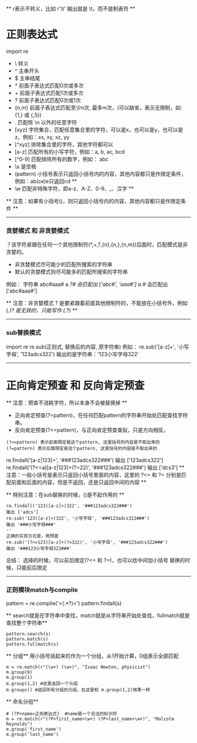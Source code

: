 ** r表示不转义，比如 r'\t' 输出就是 \t，而不是制表符 **

# 正则表达式
import re
* \ 转义
* ^ 主串开头
* $ 主串结尾
* \* 前面子表达式匹配0次或多次
* \+ 前面子表达式匹配1次或多次
* ? 前面子表达式匹配0次或1次
* {n,m} 前面子表达式匹配至少n次, 最多m次，(可以缺省，表示无限制，如: {1,} 或 {,5})
* . 匹配除 \n 以外的任意字符
* [xyz] 字符集合，匹配任意集合里的字符，可以是x，也可以是y，也可以是z，例如：xx, xy, xz, yy
* \[^xyz] 排除集合里的字符，其他字符都可以
* [a-z] 匹配所有的小写字符，例如：a, b, ac, bcd
* \[^0-9] 匹配排除所有的数字，例如： abc
* \s 是空格
* (pattern) 小括号表示只返回小括号内的内容，其他内容都只是作限定条件，例如：ab(ce)e只返回cd **
* \w 匹配非特殊字符，即a-z、A-Z、0-9、_、汉字 **

** 注意：如果有小括号()，则只返回小括号内的内容，其他内容都只是作限定条件 **

---
### 贪婪模式 和 非贪婪模式
？该字符紧跟在任何一个其他限制符(*,+,?,{n},{n,},{n,m})后面时，匹配模式是非贪婪的。
* 非贪婪模式尽可能少的匹配所搜索的字符串
* 默认的贪婪模式则尽可能多的匹配所搜索的字符串

例如：
字符串 abc#aaa#
a.*?# 会匹配出 ['abc#', 'aaa#']
a.*# 会匹配出 ['abc#aaa#']

** 注意：非贪婪模式 ? 是要紧跟着前面其他限制符的，不能放在小括号外，例如 (.*)? 是无效的，只能写作 (.*?) **

---
### sub替换模式
import re
re.sub(正则式, 替换后的内容, 原字符串)
例如：
re.sub('[a-z]+', '小写字母', '123adcs322')
输出的是字符串：'123小写字母322'

---
# 正向肯定预查 和 反向肯定预查
** 注意：预查不消耗字符，所以本身不会被替换掉 **
* 正向肯定预查(?=pattern)，在任何匹配pattern的字符串开始处匹配查找字符串。
* 反向肯定预查(?<=pattern)，与正向肯定预查类拟，只是方向相反。

```
(?<=pattern) 表示前面限定是这个pattern, 这里括号的内容是不取出来的
(?=pattern) 表示后面限定是这个pattern, 这里括号的内容是不取出来的
```

re.findall('[a-z|123]+', '###123adcs322###')
输出 ['123adcs322']
re.findall('(?<=a)[a-z|123]+(?=22)', '###123adcs322###')
输出 ['dcs3']
** 注意：一般小括号是表示只返回小括号里面的内容，这里的 ?<= 和 ?= 分别是匹配前面和后面的内容，但是不返回，还是只返回中间的内容 **

** 特别注意：在sub替换的时候，()是不起作用的 **
```
re.findall('123([a-z]+)322', '###123adcs322###')
输出 ['adcs']
re.sub('123([a-z]+)322', '小写字母', '###123adcs322###')
输出 '###小写字母###'
--
正确的实现方式是，用预查
re.sub('(?<=123)[a-z]+(?=322)', '小写字母', '###123adcs322###')
输出 '###123小写字母322###'
```
总结：
选择的时候，可以前后限定(?<= 和 ?=)，也可以给中间加小括号
替换的时候，只能前后限定

---
### 正则模块match与compile
pattern = re.compile('>(.*?)<')
pattern.findall(s)

** search就是在字符串中查找，match就是从字符串开始处查找，fullmatch就是查找整个字符串**
```
pattern.search(s)
pattern.match(s)
pattern.fullmatch(s)
```

** 分组**
用小括号括起来的作为一个分组，从1开始计算，0组表示全部匹配
```
m = re.match(r"(\w+) (\w+)", "Isaac Newton, physicist")
m.group(0)
m.group(1)
m.group(1,2) #这里返回一个元组
m.groups() #返回所有分组的元组，在这里和 m.group(1,2)效果一样
```

** 命名分组**
```
# (?P<name>正则表达式)  #name是一个合法的标识符
m = re.match(r"(?P<first_name>\w+) (?P<last_name>\w+)", "Malcolm Reynolds")
m.group('first_name')
m.group('last_name')
```


